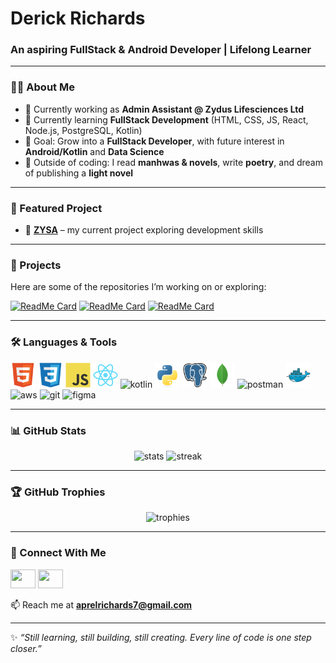 <h1>Derick Richards</h1>
<h3>An aspiring FullStack & Android Developer | Lifelong Learner</h3>

---

### 👨‍💼 About Me
- 🏢 Currently working as **Admin Assistant @ Zydus Lifesciences Ltd**  
- 🌱 Currently learning **FullStack Development** (HTML, CSS, JS, React, Node.js, PostgreSQL, Kotlin)  
- 🎯 Goal: Grow into a **FullStack Developer**, with future interest in **Android/Kotlin** and **Data Science**  
- 📖 Outside of coding: I read **manhwas & novels**, write **poetry**, and dream of publishing a **light novel**  

---

### 🔭 Featured Project
- 🚀 **[ZYSA](https://github.com/DerickRichards/Zysa)** – my current project exploring development skills  

---

### 📌 Projects
Here are some of the repositories I’m working on or exploring:  

[![ReadMe Card](https://github-readme-stats.vercel.app/api/pin/?username=DerickRichards&repo=Zysa&theme=tokyonight)](https://github.com/DerickRichards/Zysa)
[![ReadMe Card](https://github-readme-stats.vercel.app/api/pin/?username=DerickRichards&repo=portfolio-website&theme=tokyonight)](https://github.com/DerickRichards/portfolio-website)
[![ReadMe Card](https://github-readme-stats.vercel.app/api/pin/?username=DerickRichards&repo=internship-logbook&theme=tokyonight)](https://github.com/DerickRichards/internship-logbook)

---

### 🛠️ Languages & Tools
<p align="left"> 
  <img src="https://raw.githubusercontent.com/devicons/devicon/master/icons/html5/html5-original.svg" alt="html5" width="40" height="40"/>
  <img src="https://raw.githubusercontent.com/devicons/devicon/master/icons/css3/css3-original.svg" alt="css3" width="40" height="40"/>
  <img src="https://raw.githubusercontent.com/devicons/devicon/master/icons/javascript/javascript-original.svg" alt="javascript" width="40" height="40"/>
  <img src="https://raw.githubusercontent.com/devicons/devicon/master/icons/react/react-original.svg" alt="react" width="40" height="40"/>
  <img src="https://www.vectorlogo.zone/logos/kotlinlang/kotlinlang-icon.svg" alt="kotlin" width="40" height="40"/>
  <img src="https://raw.githubusercontent.com/devicons/devicon/master/icons/python/python-original.svg" alt="python" width="40" height="40"/>
  <img src="https://raw.githubusercontent.com/devicons/devicon/master/icons/postgresql/postgresql-original.svg" alt="postgresql" width="40" height="40"/>
  <img src="https://raw.githubusercontent.com/devicons/devicon/master/icons/mongodb/mongodb-original.svg" alt="mongodb" width="40" height="40"/>
  <img src="https://www.vectorlogo.zone/logos/getpostman/getpostman-icon.svg" alt="postman" width="40" height="40"/>
  <img src="https://raw.githubusercontent.com/devicons/devicon/master/icons/docker/docker-original.svg" alt="docker" width="40" height="40"/>
  <img src="https://www.vectorlogo.zone/logos/amazon_aws/amazon_aws-icon.svg" alt="aws" width="40" height="40"/>
  <img src="https://www.vectorlogo.zone/logos/git-scm/git-scm-icon.svg" alt="git" width="40" height="40"/>
  <img src="https://www.vectorlogo.zone/logos/figma/figma-icon.svg" alt="figma" width="40" height="40"/>
</p>

---

### 📊 GitHub Stats
<p align="center">
  <img src="https://github-readme-stats.vercel.app/api?username=DerickRichards&show_icons=true&theme=tokyonight" alt="stats"/>
  <img src="https://github-readme-streak-stats.herokuapp.com/?user=DerickRichards&theme=tokyonight" alt="streak"/>
</p>

---

### 🏆 GitHub Trophies
<p align="center">
  <img src="https://github-profile-trophy.vercel.app/?username=DerickRichards&theme=onedark&row=1&column=6" alt="trophies"/>
</p>

---

### 🤝 Connect With Me
<p align="left">
<a href="https://linkedin.com/in/derickrichards" target="blank"><img src="https://raw.githubusercontent.com/rahuldkjain/github-profile-readme-generator/master/src/images/icons/Social/linked-in-alt.svg" height="30" width="40" /></a>
<a href="https://www.leetcode.com/derickrichards" target="blank"><img src="https://raw.githubusercontent.com/rahuldkjain/github-profile-readme-generator/master/src/images/icons/Social/leet-code.svg" height="30" width="40" /></a>
</p>

📫 Reach me at **aprelrichards7@gmail.com**

---

✨ _“Still learning, still building, still creating. Every line of code is one step closer.”_
